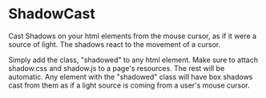 # ShadowCast
Cast Shadows on your html elements from the mouse cursor, as if it were a source of light. The shadows react to the movement of a cursor.

Simply add the class, "shadowed" to any html element. Make sure to attach shadow.css and shadow.js to a page's resources. The rest will be automatic. Any element with the "shadowed" class will have box shadows cast from them as if a light source is coming from a user's mouse cursor.
